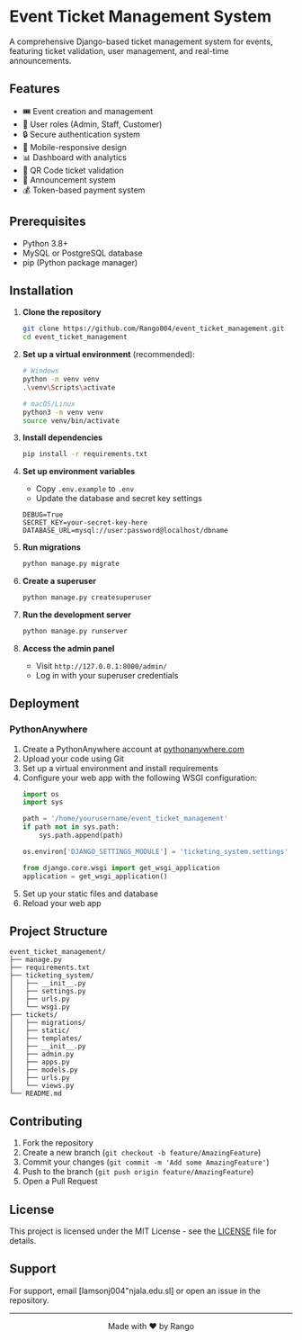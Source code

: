 # Event Ticket Management System

A comprehensive Django-based ticket management system for events, featuring ticket validation, user management, and real-time announcements.

## Features

- 🎟️ Event creation and management
- 👥 User roles (Admin, Staff, Customer)
- 🔒 Secure authentication system
- 📱 Mobile-responsive design
- 📊 Dashboard with analytics
- 🎯 QR Code ticket validation
- 📢 Announcement system
- 💰 Token-based payment system

## Prerequisites

- Python 3.8+
- MySQL or PostgreSQL database
- pip (Python package manager)

## Installation

1. **Clone the repository**
   ```bash
   git clone https://github.com/Rango004/event_ticket_management.git
   cd event_ticket_management
   ```

2. **Set up a virtual environment** (recommended):
   ```bash
   # Windows
   python -m venv venv
   .\venv\Scripts\activate
   
   # macOS/Linux
   python3 -m venv venv
   source venv/bin/activate
   ```

3. **Install dependencies**
   ```bash
   pip install -r requirements.txt
   ```

4. **Set up environment variables**
   - Copy `.env.example` to `.env`
   - Update the database and secret key settings
   ```
   DEBUG=True
   SECRET_KEY=your-secret-key-here
   DATABASE_URL=mysql://user:password@localhost/dbname
   ```

5. **Run migrations**
   ```bash
   python manage.py migrate
   ```

6. **Create a superuser**
   ```bash
   python manage.py createsuperuser
   ```

7. **Run the development server**
   ```bash
   python manage.py runserver
   ```

8. **Access the admin panel**
   - Visit `http://127.0.0.1:8000/admin/`
   - Log in with your superuser credentials

## Deployment

### PythonAnywhere

1. Create a PythonAnywhere account at [pythonanywhere.com](https://www.pythonanywhere.com/)
2. Upload your code using Git
3. Set up a virtual environment and install requirements
4. Configure your web app with the following WSGI configuration:
   ```python
   import os
   import sys
   
   path = '/home/yourusername/event_ticket_management'
   if path not in sys.path:
       sys.path.append(path)
   
   os.environ['DJANGO_SETTINGS_MODULE'] = 'ticketing_system.settings'
   
   from django.core.wsgi import get_wsgi_application
   application = get_wsgi_application()
   ```
5. Set up your static files and database
6. Reload your web app

## Project Structure

```
event_ticket_management/
├── manage.py
├── requirements.txt
├── ticketing_system/
│   ├── __init__.py
│   ├── settings.py
│   ├── urls.py
│   └── wsgi.py
├── tickets/
│   ├── migrations/
│   ├── static/
│   ├── templates/
│   ├── __init__.py
│   ├── admin.py
│   ├── apps.py
│   ├── models.py
│   ├── urls.py
│   └── views.py
└── README.md
```

## Contributing

1. Fork the repository
2. Create a new branch (`git checkout -b feature/AmazingFeature`)
3. Commit your changes (`git commit -m 'Add some AmazingFeature'`)
4. Push to the branch (`git push origin feature/AmazingFeature`)
5. Open a Pull Request

## License

This project is licensed under the MIT License - see the [LICENSE](LICENSE) file for details.

## Support

For support, email [lamsonj004"njala.edu.sl] or open an issue in the repository.

---

<div align="center">
  Made with ❤️ by Rango
</div>
